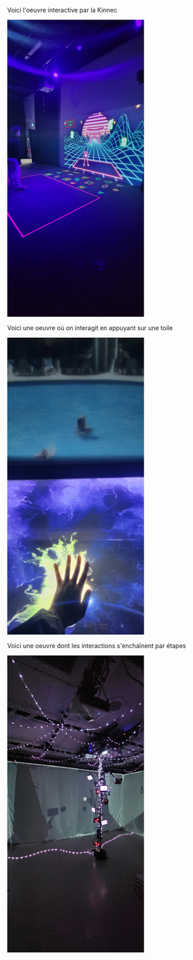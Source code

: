 Voici l'oeuvre interactive par la Kinnec

![image](media/Knnec.png)

Voici une oeuvre où on interagit en appuyant sur une toile

![image](media/interaction_appui_toile.png)

Voici une oeuvre dont les interactions s'enchaînent par étapes

![image](media/oeuvre_par_etape.png)
